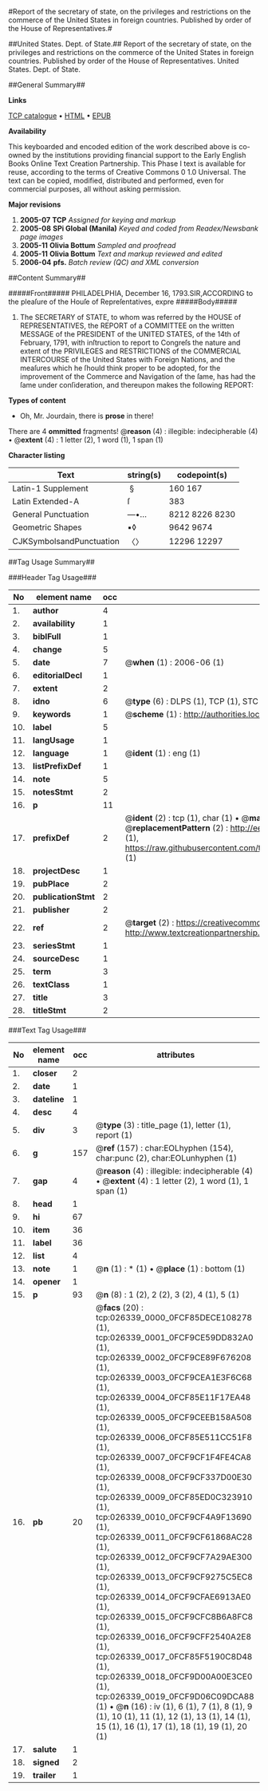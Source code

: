 #Report of the secretary of state, on the privileges and restrictions on the commerce of the United States in foreign countries. Published by order of the House of Representatives.#

##United States. Dept. of State.##
Report of the secretary of state, on the privileges and restrictions on the commerce of the United States in foreign countries. Published by order of the House of Representatives.
United States. Dept. of State.

##General Summary##

**Links**

[TCP catalogue](http://www.ota.ox.ac.uk/tcp/)  • 
[HTML](http://tei.it.ox.ac.uk/tcp/Texts-HTML/free/N20/N20106.html)  • 
[EPUB](http://tei.it.ox.ac.uk/tcp/Texts-EPUB/free/N20/N20106.epub)

**Availability**

This keyboarded and encoded edition of the
	       work described above is co-owned by the institutions
	       providing financial support to the Early English Books
	       Online Text Creation Partnership. This Phase I text is
	       available for reuse, according to the terms of Creative
	       Commons 0 1.0 Universal. The text can be copied,
	       modified, distributed and performed, even for
	       commercial purposes, all without asking permission.

**Major revisions**

1. __2005-07__ __TCP__ *Assigned for keying and markup*
1. __2005-08__ __SPi Global (Manila)__ *Keyed and coded from Readex/Newsbank page images*
1. __2005-11__ __Olivia Bottum__ *Sampled and proofread*
1. __2005-11__ __Olivia Bottum__ *Text and markup reviewed and edited*
1. __2006-04__ __pfs.__ *Batch review (QC) and XML conversion*

##Content Summary##

#####Front#####
PHILADELPHIA,
December 16, 1793.SIR,ACCORDING to the pleaſure of the Houſe of Repreſentatives, expre
#####Body#####

1. The SECRETARY of STATE, to whom was referred by the HOUSE of REPRESENTATIVES, the REPORT of a COMMITTEE on the written MESSAGE of the PRESIDENT of the UNITED STATES, of the 14th of February, 1791, with inſtruction to report to Congreſs the nature and extent of the PRIVILEGES and RESTRICTIONS of the COMMERCIAL INTERCOURSE of the United States with Foreign Nations, and the meaſures which he ſhould think proper to be adopted, for the improvement of the Commerce and Navigation of the ſame, has had the ſame under conſideration, and thereupon makes the following REPORT:

**Types of content**

  * Oh, Mr. Jourdain, there is **prose** in there!

There are 4 **ommitted** fragments! 
 @__reason__ (4) : illegible: indecipherable (4)  •  @__extent__ (4) : 1 letter (2), 1 word (1), 1 span (1)

**Character listing**


|Text|string(s)|codepoint(s)|
|---|---|---|
|Latin-1 Supplement| §|160 167|
|Latin Extended-A|ſ|383|
|General Punctuation|—•…|8212 8226 8230|
|Geometric Shapes|▪◊|9642 9674|
|CJKSymbolsandPunctuation|〈〉|12296 12297|

##Tag Usage Summary##

###Header Tag Usage###

|No|element name|occ|attributes|
|---|---|---|---|
|1.|__author__|4||
|2.|__availability__|1||
|3.|__biblFull__|1||
|4.|__change__|5||
|5.|__date__|7| @__when__ (1) : 2006-06 (1)|
|6.|__editorialDecl__|1||
|7.|__extent__|2||
|8.|__idno__|6| @__type__ (6) : DLPS (1), TCP (1), STC (1), NOTIS (1), IMAGE-SET (1), EVANS-CITATION (1)|
|9.|__keywords__|1| @__scheme__ (1) : http://authorities.loc.gov/ (1)|
|10.|__label__|5||
|11.|__langUsage__|1||
|12.|__language__|1| @__ident__ (1) : eng (1)|
|13.|__listPrefixDef__|1||
|14.|__note__|5||
|15.|__notesStmt__|2||
|16.|__p__|11||
|17.|__prefixDef__|2| @__ident__ (2) : tcp (1), char (1)  •  @__matchPattern__ (2) : ([0-9\-]+):([0-9IVX]+) (1), (.+) (1)  •  @__replacementPattern__ (2) : http://eebo.chadwyck.com/downloadtiff?vid=$1&page=$2 (1), https://raw.githubusercontent.com/textcreationpartnership/Texts/master/tcpchars.xml#$1 (1)|
|18.|__projectDesc__|1||
|19.|__pubPlace__|2||
|20.|__publicationStmt__|2||
|21.|__publisher__|2||
|22.|__ref__|2| @__target__ (2) : https://creativecommons.org/publicdomain/zero/1.0/ (1), http://www.textcreationpartnership.org/docs/. (1)|
|23.|__seriesStmt__|1||
|24.|__sourceDesc__|1||
|25.|__term__|3||
|26.|__textClass__|1||
|27.|__title__|3||
|28.|__titleStmt__|2||


###Text Tag Usage###

|No|element name|occ|attributes|
|---|---|---|---|
|1.|__closer__|2||
|2.|__date__|1||
|3.|__dateline__|1||
|4.|__desc__|4||
|5.|__div__|3| @__type__ (3) : title_page (1), letter (1), report (1)|
|6.|__g__|157| @__ref__ (157) : char:EOLhyphen (154), char:punc (2), char:EOLunhyphen (1)|
|7.|__gap__|4| @__reason__ (4) : illegible: indecipherable (4)  •  @__extent__ (4) : 1 letter (2), 1 word (1), 1 span (1)|
|8.|__head__|1||
|9.|__hi__|67||
|10.|__item__|36||
|11.|__label__|36||
|12.|__list__|4||
|13.|__note__|1| @__n__ (1) : * (1)  •  @__place__ (1) : bottom (1)|
|14.|__opener__|1||
|15.|__p__|93| @__n__ (8) : 1 (2), 2 (2), 3 (2), 4 (1), 5 (1)|
|16.|__pb__|20| @__facs__ (20) : tcp:026339_0000_0FCF85DECE108278 (1), tcp:026339_0001_0FCF9CE59DD832A0 (1), tcp:026339_0002_0FCF9CE89F676208 (1), tcp:026339_0003_0FCF9CEA1E3F6C68 (1), tcp:026339_0004_0FCF85E11F17EA48 (1), tcp:026339_0005_0FCF9CEEB158A508 (1), tcp:026339_0006_0FCF85E511CC51F8 (1), tcp:026339_0007_0FCF9CF1F4FE4CA8 (1), tcp:026339_0008_0FCF9CF337D00E30 (1), tcp:026339_0009_0FCF85ED0C323910 (1), tcp:026339_0010_0FCF9CF4A9F13690 (1), tcp:026339_0011_0FCF9CF61868AC28 (1), tcp:026339_0012_0FCF9CF7A29AE300 (1), tcp:026339_0013_0FCF9CF9275C5EC8 (1), tcp:026339_0014_0FCF9CFAE6913AE0 (1), tcp:026339_0015_0FCF9CFC8B6A8FC8 (1), tcp:026339_0016_0FCF9CFF2540A2E8 (1), tcp:026339_0017_0FCF85F5190C8D48 (1), tcp:026339_0018_0FCF9D00A00E3CE0 (1), tcp:026339_0019_0FCF9D06C09DCA88 (1)  •  @__n__ (16) : iv (1), 6 (1), 7 (1), 8 (1), 9 (1), 10 (1), 11 (1), 12 (1), 13 (1), 14 (1), 15 (1), 16 (1), 17 (1), 18 (1), 19 (1), 20 (1)|
|17.|__salute__|1||
|18.|__signed__|2||
|19.|__trailer__|1||
